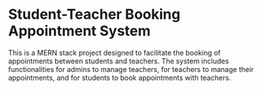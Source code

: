 
# Student-Teacher Booking Appointment System

This is a MERN stack project designed to facilitate the booking of appointments between students and teachers. The system includes functionalities for admins to manage teachers, for teachers to manage their appointments, and for students to book appointments with teachers.
